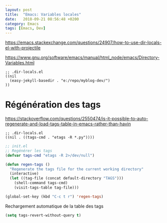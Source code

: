 ```yaml
---
layout: post
title:  "Emacs: Variables locales"
date:   2018-09-21 08:56:48 +0200
category: Emacs
tags: [Emacs, Dev]
---
```


<https://emacs.stackexchange.com/questions/24907/how-to-use-dir-locals-el-with-projectile>

<https://www.gnu.org/software/emacs/manual/html_node/emacs/Directory-Variables.html>

```
;; .dir-locals.el
((nil
  (easy-jekyll-basedir . "e:/repo/myblog-dev/")
))
```

# Régénération des tags

<https://stackoverflow.com/questions/2550474/is-it-possible-to-auto-regenerate-and-load-tags-table-in-emacs-rather-than-havin>

```
;; .dir-locals.el
((nil . ((tags-cmd . "etags -R *.py"))))
```

```lisp
;; init.el
;; Regénérer les tags
(defvar tags-cmd "etags -R 2>/dev/null")

(defun regen-tags ()
  "Regenerate the tags file for the current working directory"
  (interactive)
  (let ((tag-file (concat default-directory "TAGS")))
    (shell-command tags-cmd)
    (visit-tags-table tag-file)))

(global-set-key (kbd "C-c t r") 'regen-tags)
```

Rechargement automatique de la table des tags

```lisp
(setq tags-revert-without-query t)
```
